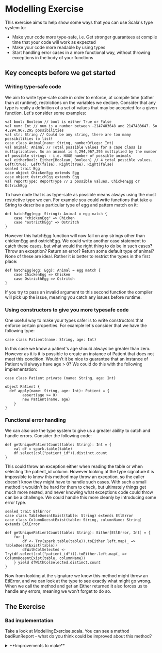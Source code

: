 # Modelling Exercise

This exercise aims to help show some ways that you can use Scala's type system to:

* Make your code more type-safe, i.e. Get stronger guarantees at compile time that your code will work as expected
* Make your code more readable by using types
* Start handling error cases in a more functional way, without throwing exceptions in the body of your functions

## Key concepts before we get started

### Writing type-safe code
We aim to write type-safe code in order to enforce, at compile time (rather than at runtime), restrictions on the
variables we declare. Consider that any type is really a definition of a set of values that may be accepted for a given
function. Let's consider some examples:

```
val bool: Boolean // bool is either True or False
val num: Int // num is a number between -2147483648 and 2147483647. So 4,294,967,295 possibilities
val str: String // Could be any string, there are too many possibilities to list!
case class Animal(name: String, numberOfLegs: Int)
val animal: Animal // Total possible values for a case class is multiplicative. So an animal is 4,294,967,295 multiplied by the number of possible strings - i.e. HUGE number of possible animals
val eitherBool: Either[Boolean, Boolean] // 4 total possible values. Left(true), Left(false), Right(true), Right(false)
sealed trait Egg
case object ChickenEgg extends Egg
case object OstrichEgg extends Egg
val reportType: ReportType // 2 possible values, ChickenEgg or OstrichEgg
```

To have code that is as type-safe as possible means always using the most restrictive type we can. For example you could
write functions that take a String to describe a particular type of egg and pattern match on it:
```
def hatchEgg(egg: String): Animal = egg match {
    case "chickenEgg" => Chicken
    case "ostricthEgg" => Ostritch
}
```

However this hatchEgg function will now fail on any strings other than chickenEgg and ostrichEgg. We could write another
case statement to catch these cases, but what would the right thing to do be in such cases? Throw an exception? Return
an error? Return some default type of animal? None of these are ideal. Rather it is better to restrict the types in the
first place:
```
def hatchEgg(egg: Egg): Animal = egg match {
    case ChickenEgg => Chicken
    case OstricthEgg => Ostritch
}
```
If you try to pass an invalid argument to this second function the compiler will pick up the issue, meaning you catch
any issues before runtime.

### Using constructors to give you more typesafe code
One useful way to make your types safer is to write constructors that enforce certain properties. For example let's
consider that we have the following type:
```
case class Patient(name: String, age: Int)
```
In this case we know a patient's age should always be greater than zero. However as it is it is possible to create an
instance of Patient that does not meet this condition. Wouldn't it be nice to guarantee that an instance of Patient
will always have age > 0? We could do this with the following implementation:

```
case class Patient private (name: String, age: Int)

object Patient {
  def apply(name: String, age: Int): Patient = {
        assert(age >= 0)
        new Patient(name, age)
    }
}
```

### Functional error handling
We can also use the type system to give us a greater ability to catch and handle errors. Consider the following code:
```
def getUniquePatientCount(table: String): Int = {
    val df = spark.table(table)
    df.select(col("patient_id")).distinct.count
}
```

This could throw an exception either when reading the table or when selecting the patient_id column. However looking at
the type signature it is impossible to know this method may throw an exception, so the caller doesn't know they might
have to handle such cases. With such a small method it wouldn't be hard for them to check, but ultimately things get
much more nested, and never knowing what exceptions code could throw can be a challenge. We could handle this more
cleanly by introducing some error type.

```
sealed trait EtlError
case class TableDoesntExist(table: String) extends EtlError
case class ColumnDoesntExist(table: String, columnName: String) extends EtlError

def getUniquePatientCount(table: String): Either[EtlError, Int] = {
    for {
        df <- Try(spark.table(table)).toEither.left.map(_ => TableDoesntExist(table))
        dfWithColSelected <- Try(df.select(col("patient_id"))).toEither.left.map(_ => ColumnDoesntExist(table, columnName))
    } yield dfWithColSelected.distinct.count
}
```

Now from looking at the signature we know this method might throw an EtlError, and we can look at the type to see
exactly what might go wrong. When we call the method and get an Either returned it also forces us to handle any errors,
meaning we won't forget to do so.

## The Exercise

### Bad implementation
Take a look at ModellingExercise.scala. You can see a method badRunReport - what do you think could be improved about
this method?

<details>
  <summary>**Improvements to make**</summary>
Some things you may have spotted:
* Unsafe reading values from a map
* Unsafe conversion to an Integer
* BadReportRunner.runReport looks like it will read in a table, which can throw an exception. However that is not shown
in the return type
</details>
